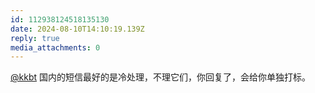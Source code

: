 ```yaml
---
id: 112938124518135130
date: 2024-08-10T14:10:19.139Z
reply: true
media_attachments: 0
---
```


[@kkbt](https://hello.2heng.xin/@kkbt) 国内的短信最好的是冷处理，不理它们，你回复了，会给你单独打标。

